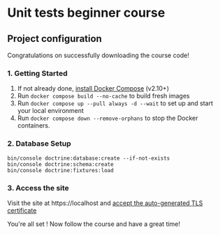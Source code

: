 # Unit tests beginner course
## Project configuration

Congratulations on successfully downloading the course code!

### 1. Getting Started

1. If not already done, [install Docker Compose](https://docs.docker.com/compose/install/) (v2.10+)
2. Run `docker compose build --no-cache` to build fresh images
3. Run `docker compose up --pull always -d --wait` to set up and start your local environment
4. Run `docker compose down --remove-orphans` to stop the Docker containers.


### 2. Database Setup

```
bin/console doctrine:database:create --if-not-exists
bin/console doctrine:schema:create
bin/console doctrine:fixtures:load
```

### 3. Access the site

Visit the site at https://localhost and [accept the auto-generated TLS certificate](https://stackoverflow.com/a/15076602/1352334)

You're all set ! Now follow the course and have a great time!
